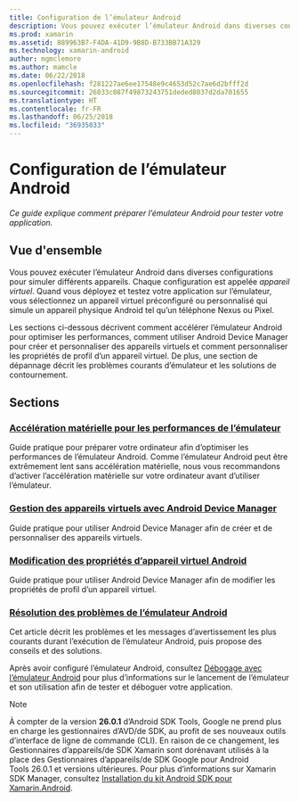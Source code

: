 ```yaml
---
title: Configuration de l’émulateur Android
description: Vous pouvez exécuter l’émulateur Android dans diverses configurations pour simuler différents appareils. Ce guide explique comment préparer l’émulateur Android pour tester votre application.
ms.prod: xamarin
ms.assetid: 889963B7-F4DA-41D9-9B8D-B733BB71A329
ms.technology: xamarin-android
author: mgmclemore
ms.author: mamcle
ms.date: 06/22/2018
ms.openlocfilehash: f281227ae6ee17548e9c4653d52c7ae6d2bfff2d
ms.sourcegitcommit: 26033c087f49873243751deded8037d2da701655
ms.translationtype: HT
ms.contentlocale: fr-FR
ms.lasthandoff: 06/25/2018
ms.locfileid: "36935033"
---
```

# <a name="android-emulator-setup"></a>Configuration de l’émulateur Android

_Ce guide explique comment préparer l’émulateur Android pour tester votre application._


## <a name="overview"></a>Vue d'ensemble

Vous pouvez exécuter l’émulateur Android dans diverses configurations pour simuler différents appareils. Chaque configuration est appelée _appareil virtuel_. Quand vous déployez et testez votre application sur l’émulateur, vous sélectionnez un appareil virtuel préconfiguré ou personnalisé qui simule un appareil physique Android tel qu’un téléphone Nexus ou Pixel.

Les sections ci-dessous décrivent comment accélérer l’émulateur Android pour optimiser les performances, comment utiliser Android Device Manager pour créer et personnaliser des appareils virtuels et comment personnaliser les propriétés de profil d’un appareil virtuel. De plus, une section de dépannage décrit les problèmes courants d’émulateur et les solutions de contournement.

## <a name="sections"></a>Sections

### <a name="hardware-acceleration-for-emulator-performanceandroidget-startedinstallationandroid-emulatorhardware-accelerationmd"></a>[Accélération matérielle pour les performances de l’émulateur](~/android/get-started/installation/android-emulator/hardware-acceleration.md)

Guide pratique pour préparer votre ordinateur afin d’optimiser les performances de l’émulateur Android.
Comme l’émulateur Android peut être extrêmement lent sans accélération matérielle, nous vous recommandons d’activer l’accélération matérielle sur votre ordinateur avant d’utiliser l’émulateur.

### <a name="managing-virtual-devices-with-the-android-device-managerandroidget-startedinstallationandroid-emulatordevice-managermd"></a>[Gestion des appareils virtuels avec Android Device Manager](~/android/get-started/installation/android-emulator/device-manager.md)

Guide pratique pour utiliser Android Device Manager afin de créer et de personnaliser des appareils virtuels.

### <a name="editing-android-virtual-device-propertiesandroidget-startedinstallationandroid-emulatordevice-propertiesmd"></a>[Modification des propriétés d’appareil virtuel Android](~/android/get-started/installation/android-emulator/device-properties.md)

Guide pratique pour utiliser Android Device Manager afin de modifier les propriétés de profil d’un appareil virtuel.

### <a name="android-emulator-troubleshootingandroidget-startedinstallationandroid-emulatortroubleshootingmd"></a>[Résolution des problèmes de l’émulateur Android](~/android/get-started/installation/android-emulator/troubleshooting.md)

Cet article décrit les problèmes et les messages d’avertissement les plus courants durant l’exécution de l’émulateur Android, puis propose des conseils et des solutions.

Après avoir configuré l’émulateur Android, consultez [Débogage avec l’émulateur Android](~/android/deploy-test/debugging/debug-on-emulator.md) pour plus d’informations sur le lancement de l’émulateur et son utilisation afin de tester et déboguer votre application.


> [!NOTE]
> À compter de la version **26.0.1** d’Android SDK Tools, Google ne prend plus en charge les gestionnaires d’AVD/de SDK, au profit de ses nouveaux outils d’interface de ligne de commande (CLI). En raison de ce changement, les Gestionnaires d’appareils/de SDK Xamarin sont dorénavant utilisés à la place des Gestionnaires d’appareils/de SDK Google pour Android Tools 26.0.1 et versions ultérieures. Pour plus d’informations sur Xamarin SDK Manager, consultez [Installation du kit Android SDK pour Xamarin.Android](~/android/get-started/installation/android-sdk.md).

